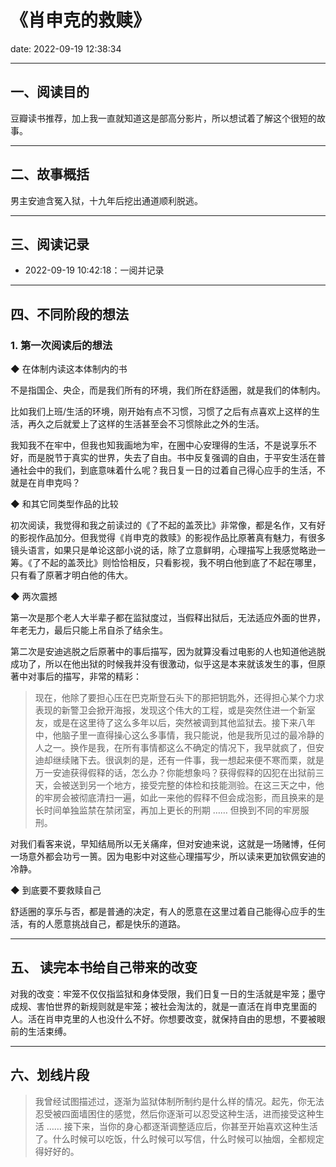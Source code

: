 # 《肖申克的救赎》

date: 2022-09-19 12:38:34

---

## 一、阅读目的

豆瓣读书推荐，加上我一直就知道这是部高分影片，所以想试着了解这个很短的故事。

---

## 二、故事概括

男主安迪含冤入狱，十九年后挖出通道顺利脱逃。

---

## 三、阅读记录

- 2022-09-19 10:42:18：一阅并记录

---


## 四、不同阶段的想法

### 1. 第一次阅读后的想法

◆ 在体制内读这本体制内的书

不是指国企、央企，而是我们所有的环境，我们所在舒适圈，就是我们的体制内。

比如我们上班/生活的环境，刚开始有点不习惯，习惯了之后有点喜欢上这样的生活，再久之后就爱上了这样的生活甚至会不习惯除此之外的生活。

我知我不在牢中，但我也知我画地为牢，在圈中心安理得的生活，不是说享乐不好，而是脱节于真实的世界，失去了自由。书中反复强调的自由，于平安生活在普通社会中的我们，到底意味着什么呢？我日复一日的过着自己得心应手的生活，不就是在肖申克吗？

◆ 和其它同类型作品的比较

初次阅读，我觉得和我之前读过的《了不起的盖茨比》非常像，都是名作，又有好的影视作品加分。但我觉得《肖申克的救赎》的影视作品比原著真有魅力，有很多镜头语言，如果只是单论这部小说的话，除了立意鲜明，心理描写上我感觉略逊一筹。《了不起的盖茨比》则恰恰相反，只看影视，我不明白他到底了不起在哪里，只有看了原著才明白他的伟大。

◆ 两次震撼

第一次是那个老人大半辈子都在监狱度过，当假释出狱后，无法适应外面的世界，年老无力，最后只能上吊自杀了结余生。

第二次是安迪逃脱之后原著中的事后描写，因为就算没看过电影的人也知道他逃脱成功了，所以在他出狱的时候我并没有很激动，似乎这是本来就该发生的事，但原著中对事后的描写，非常的精彩：

> 现在，他除了要担心压在巴克斯登石头下的那把钥匙外，还得担心某个力求表现的新警卫会掀开海报，发现这个伟大的工程，或是突然住进一个新室友，或是在这里待了这么多年以后，突然被调到其他监狱去。接下来八年中，他脑子里一直得操心这么多事情，我只能说，他是我所见过的最冷静的人之一。换作是我，在所有事情都这么不确定的情况下，我早就疯了，但安迪却继续赌下去。很讽刺的是，还有一件事，我一想起来便不寒而栗，就是万一安迪获得假释的话，怎么办？你能想象吗？获得假释的囚犯在出狱前三天，会被送到另一个地方，接受完整的体检和技能测验。在这三天之中，他的牢房会被彻底清扫一遍，如此一来他的假释不但会成泡影，而且换来的是长时间单独监禁在禁闭室，再加上更长的刑期 …… 但换到不同的牢房服刑。

对我们看客来说，早知结局所以无关痛痒，但对安迪来说，这就是一场赌博，任何一场意外都会功亏一篑。因为电影中对这些心理描写少，所以读来更加钦佩安迪的冷静。

◆ 到底要不要救赎自己

舒适圈的享乐与否，都是普通的决定，有人的愿意在这里过着自己能得心应手的生活，有的人愿意挑战自己，都是快乐的道路。


---

## 五、 读完本书给自己带来的改变

对我的改变：牢笼不仅仅指监狱和身体受限，我们日复一日的生活就是牢笼；墨守成规、害怕世界的新规则就是牢笼；被社会淘汰的，就是一直活在肖申克里面的人。活在肖申克里的人也没什么不好。你想要改变，就保持自由的思想，不要被眼前的生活束缚。

---

## 六、划线片段

>我曾经试图描述过，逐渐为监狱体制所制约是什么样的情况。起先，你无法忍受被四面墙困住的感觉，然后你逐渐可以忍受这种生活，进而接受这种生活 …… 接下来，当你的身心都逐渐调整适应后，你甚至开始喜欢这种生活了。什么时候可以吃饭，什么时候可以写信，什么时候可以抽烟，全都规定得好好的。



